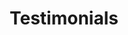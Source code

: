 ---
layout: testimonials
title: Testimonials
permalink: /testimonials/
past_clients:
  - { name: "Aperture Labs",
      logo: "/assets/images/client_icons/aperture.png",
      weight: 1,
      aspect: {x: 1, y: 1}
    }
  - { name: "Black Mesa",
      logo: "/assets/images/client_icons/black_mesa.png",
      weight: 1,
      aspect: {x: 2, y: 1}
    }
  - { name: "AWS",
      logo: "/assets/images/client_icons/aws.svg",
      weight: 1,
      aspect: {x: 1, y: 1}
    }
  - { name: "HSBC",
      logo: "/assets/images/client_icons/hsbc.svg",
      weight: 1,
      aspect: {x: 2, y: 1}
    }
  - { name: "Clearscore",
      logo: "/assets/images/client_icons/clearscore.png",
      weight: 1,
      aspect: {x: 1, y: 1}
    }
  - { name: "BNP Paribas",
      logo: "/assets/images/client_icons/BNP_Paribas_logo.svg",
      weight: 1,
      aspect: {x: 2, y: 1}
    }
---